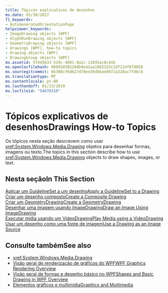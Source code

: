 ```yaml
---
title: Tópicos explicativos de desenhos
ms.date: 03/30/2017
f1_keywords:
- AutoGeneratedOrientationPage
helpviewer_keywords:
- ImageDrawing objects [WPF]
- GlyphRunDrawing objects [WPF]
- GeometryDrawing objects [WPF]
- drawings [WPF], how-to topics
- Drawing objects [WPF]
- DrawingGroup objects [WPF]
ms.assetid: 5f445633-529c-4091-8a2c-13035ac8c41b
ms.openlocfilehash: 06891030228db9e41aa1865333c2d711df078058
ms.sourcegitcommit: 6b308cf6d627d78ee36dbbae8972a310ac7fd6c8
ms.translationtype: MT
ms.contentlocale: pt-BR
ms.lasthandoff: 01/23/2019
ms.locfileid: "54670310"
---
```

# <a name="drawings-how-to-topics"></a><span data-ttu-id="e5f6a-102">Tópicos explicativos de desenhos</span><span class="sxs-lookup"><span data-stu-id="e5f6a-102">Drawings How-to Topics</span></span>
<span data-ttu-id="e5f6a-103">Os tópicos nesta seção descrevem como usar <xref:System.Windows.Media.Drawing> objetos para desenhar formas, imagens ou texto.</span><span class="sxs-lookup"><span data-stu-id="e5f6a-103">The topics in this section describe how to use <xref:System.Windows.Media.Drawing> objects to draw shapes, images, or text.</span></span>  
  
## <a name="in-this-section"></a><span data-ttu-id="e5f6a-104">Nesta seção</span><span class="sxs-lookup"><span data-stu-id="e5f6a-104">In This Section</span></span>  
 [<span data-ttu-id="e5f6a-105">Aplicar um GuidelineSet a um desenho</span><span class="sxs-lookup"><span data-stu-id="e5f6a-105">Apply a GuidelineSet to a Drawing</span></span>](../../../../docs/framework/wpf/graphics-multimedia/how-to-apply-a-guidelineset-to-a-drawing.md)  
  [<span data-ttu-id="e5f6a-106">Criar um desenho composto</span><span class="sxs-lookup"><span data-stu-id="e5f6a-106">Create a Composite Drawing</span></span>](../../../../docs/framework/wpf/graphics-multimedia/how-to-create-a-composite-drawing.md)  
  [<span data-ttu-id="e5f6a-107">Criar um GeometryDrawing</span><span class="sxs-lookup"><span data-stu-id="e5f6a-107">Create a GeometryDrawing</span></span>](../../../../docs/framework/wpf/graphics-multimedia/how-to-create-a-geometrydrawing.md)  
  [<span data-ttu-id="e5f6a-108">Desenhar uma imagem usando ImageDrawing</span><span class="sxs-lookup"><span data-stu-id="e5f6a-108">Draw an Image Using ImageDrawing</span></span>](../../../../docs/framework/wpf/graphics-multimedia/how-to-draw-an-image-using-imagedrawing.md)  
  [<span data-ttu-id="e5f6a-109">Executar mídia usando um VideoDrawing</span><span class="sxs-lookup"><span data-stu-id="e5f6a-109">Play Media using a VideoDrawing</span></span>](../../../../docs/framework/wpf/graphics-multimedia/how-to-play-media-using-a-videodrawing.md)  
  [<span data-ttu-id="e5f6a-110">Usar um desenho como uma fonte de imagem</span><span class="sxs-lookup"><span data-stu-id="e5f6a-110">Use a Drawing as an Image Source</span></span>](../../../../docs/framework/wpf/graphics-multimedia/how-to-use-a-drawing-as-an-image-source.md)  
  
## <a name="see-also"></a><span data-ttu-id="e5f6a-111">Consulte também</span><span class="sxs-lookup"><span data-stu-id="e5f6a-111">See also</span></span>
- <xref:System.Windows.Media.Drawing>
- [<span data-ttu-id="e5f6a-112">Visão geral de renderização de gráficos do WPF</span><span class="sxs-lookup"><span data-stu-id="e5f6a-112">WPF Graphics Rendering Overview</span></span>](../../../../docs/framework/wpf/graphics-multimedia/wpf-graphics-rendering-overview.md)
- [<span data-ttu-id="e5f6a-113">Visão geral de formas e desenho básico no WPF</span><span class="sxs-lookup"><span data-stu-id="e5f6a-113">Shapes and Basic Drawing in WPF Overview</span></span>](../../../../docs/framework/wpf/graphics-multimedia/shapes-and-basic-drawing-in-wpf-overview.md)
- [<span data-ttu-id="e5f6a-114">Elementos gráficos e multimídia</span><span class="sxs-lookup"><span data-stu-id="e5f6a-114">Graphics and Multimedia</span></span>](../../../../docs/framework/wpf/graphics-multimedia/index.md)
